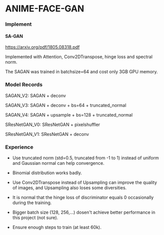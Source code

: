 # ANIME-FACE-GAN

### Implement

#### SA-GAN

https://arxiv.org/pdf/1805.08318.pdf

Implemented with Attention, Conv2DTranspose, hinge loss and spectral norm.

The SAGAN was trained in batchsize=64 and cost only 3GB GPU memory. 


### Model Records

SAGAN_V2: SAGAN + deconv

SAGAN_V3: SAGAN + deconv + bs=64 + truncated_normal

SAGAN_V4: SAGAN + upsample + bs=128 + truncated_normal

SResNetGAN_V0: SResNetGAN + pixelshuffler

SResNetGAN_V1: SResNetGAN + deconv

### Experience

- Use truncated norm (std=0.5, truncated from -1 to 1) instead of uniform and Gaussian normal can help convergence.

- Binomial distribution works badly.

- Use Conv2DTranspose instead of Upsampling can improve the quality of images, and Upsampling also loses some diversities.

- It is normal that the hinge loss of discriminator equals 0 occasionally during the training.

- Bigger batch size (128, 256,...) dosen't achieve better performance in this project (not sure).

- Ensure enough steps to train (at least 60k).

